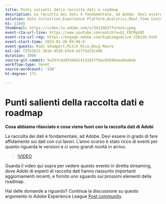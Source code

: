 ```yaml
---
title: Punti salienti della raccolta dati e roadmap
description: La raccolta dei dati è fondamentale, ad Adobe. Devi essere in grado di fare affidamento sui dati con cui lavori. L’anno scorso è stato ricco di eventi per quanto riguarda le versioni e ci sono grandi novità in arrivo.
solution: Data Collection,Experience Platform,Analytics,Real-Time Customer Data Platform,Customer Journey Analytics
kt: 11645
thumbnail: https://video.tv.adobe.com/v/3412963?format=jpeg
event-cta-url-live: https://www.youtube.com/watch?v=Gj_FDCMgU8I
event-cta-url-reg: https://engage.adobe.com/ExpLeagueLive-230126.html
event-start-time: 2023-01-26 09:00-8
event-guests: Rudi Shumpert,Mitch Rice,Doug Moore
exl-id: f2552b21-3b1e-4538-bfe4-a37f4225c4d0
duration: 3909
source-git-commit: 9a297cda953d4414131657f9ac84580aea0eabeb
workflow-type: tm+mt
source-wordcount: '134'
ht-degree: 17%

---
```


# Punti salienti della raccolta dati e roadmap

**Cosa abbiamo rilasciato e cosa viene fuori con la raccolta dati di Adobi**

La raccolta dei dati è fondamentale, ad Adobe. Devi essere in grado di fare affidamento sui dati con cui lavori. L’anno scorso è stato ricco di eventi per quanto riguarda le versioni e ci sono grandi novità in arrivo.

>[!VIDEO](https://video.tv.adobe.com/v/3412963/?quality=12&learn=on)

Guarda il video qui sopra per vedere questo evento in diretta streaming, dove Adobi di esperti di raccolta dati hanno riassunto importanti aggiornamenti recenti, e fornito uno sguardo sui prossimi elementi della roadmap.

Hai delle domande a riguardo? Continua la discussione su questo argomento in Adobe Experience League [Post community](https://experienceleaguecommunities.adobe.com/t5/adobe-experience-platform-launch/experience-league-live-post-session-discussion-data-collection/m-p/569923#M316).
